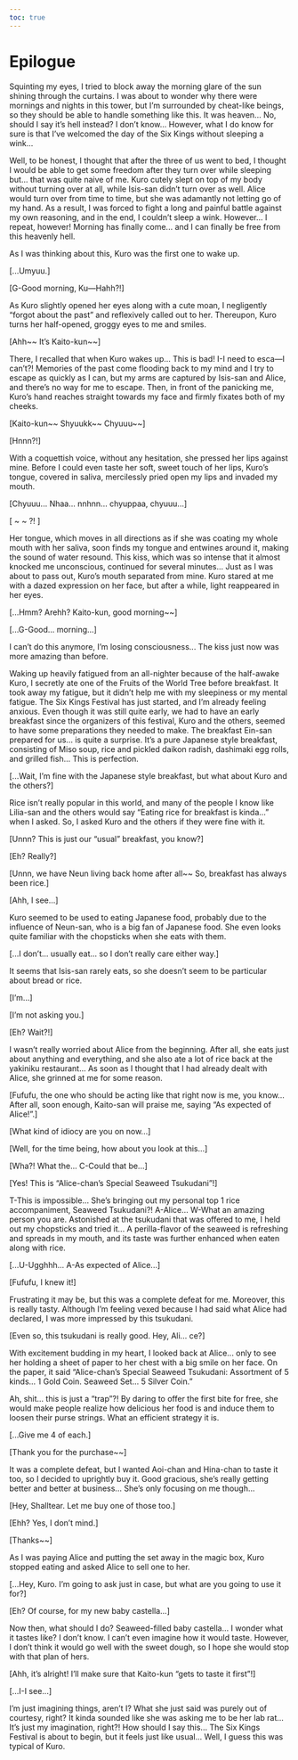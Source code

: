 ```yaml
---
toc: true
---
```


# Epilogue

Squinting my eyes, I tried to block away the morning glare of the sun shining
through the curtains. I was about to wonder why there were mornings and nights
in this tower, but I’m surrounded by cheat-like beings, so they should be able
to handle something like this. It was heaven... No, should I say it’s hell
instead? I don’t know... However, what I do know for sure is that I’ve welcomed
the day of the Six Kings without sleeping a wink...

Well, to be honest, I thought that after the three of us went to bed, I thought
I would be able to get some freedom after they turn over while sleeping but...
that was quite naive of me. Kuro cutely slept on top of my body without turning
over at all, while Isis-san didn’t turn over as well. Alice would turn over from
time to time, but she was adamantly not letting go of my hand. As a result, I
was forced to fight a long and painful battle against my own reasoning, and in
the end, I couldn’t sleep a wink. However... I repeat, however! Morning has
finally come... and I can finally be free from this heavenly hell.

As I was thinking about this, Kuro was the first one to wake up.

[...Umyuu.]

[G-Good morning, Ku—Hahh?!]

As Kuro slightly opened her eyes along with a cute moan, I negligently “forgot
about the past” and reflexively called out to her. Thereupon, Kuro turns her
half-opened, groggy eyes to me and smiles.

[Ahh\~\~ It’s Kaito-kun\~\~]

There, I recalled that when Kuro wakes up... This is bad! I-I need to esca—I
can’t?! Memories of the past come flooding back to my mind and I try to escape
as quickly as I can, but my arms are captured by Isis-san and Alice, and there’s
no way for me to escape. Then, in front of the panicking me, Kuro’s hand reaches
straight towards my face and firmly fixates both of my cheeks.

[Kaito-kun\~\~ Shyuukk\~\~ Chyuuu\~\~]

[Hnnn?!]

With a coquettish voice, without any hesitation, she pressed her lips against
mine. Before I could even taste her soft, sweet touch of her lips, Kuro’s
tongue, covered in saliva, mercilessly pried open my lips and invaded my mouth.

[Chyuuu... Nhaa... nnhnn... chyuppaa, chyuuu...]

[ \~ \~ ?! ]

Her tongue, which moves in all directions as if she was coating my whole mouth
with her saliva, soon finds my tongue and entwines around it, making the sound
of water resound. This kiss, which was so intense that it almost knocked me
unconscious, continued for several minutes... Just as I was about to pass out,
Kuro’s mouth separated from mine. Kuro stared at me with a dazed expression on
her face, but after a while, light reappeared in her eyes.

[...Hmm? Arehh? Kaito-kun, good morning\~\~]

[...G-Good... morning...]

I can’t do this anymore, I’m losing consciousness... The kiss just now was more
amazing than before.

Waking up heavily fatigued from an all-nighter because of the half-awake Kuro, I
secretly ate one of the Fruits of the World Tree before breakfast. It took away
my fatigue, but it didn’t help me with my sleepiness or my mental fatigue. The
Six Kings Festival has just started, and I’m already feeling anxious. Even
though it was still quite early, we had to have an early breakfast since the
organizers of this festival, Kuro and the others, seemed to have some
preparations they needed to make. The breakfast Ein-san prepared for us... is
quite a surprise. It’s a pure Japanese style breakfast, consisting of Miso soup,
rice and pickled daikon radish, dashimaki egg rolls, and grilled fish... This is
perfection.

[...Wait, I’m fine with the Japanese style breakfast, but what about Kuro and
the others?]

Rice isn’t really popular in this world, and many of the people I know like
Lilia-san and the others would say “Eating rice for breakfast is kinda...” when
I asked. So, I asked Kuro and the others if they were fine with it.

[Unnn? This is just our “usual” breakfast, you know?]

[Eh? Really?]

[Unnn, we have Neun living back home after all\~\~ So, breakfast has always been
rice.]

[Ahh, I see...]

Kuro seemed to be used to eating Japanese food, probably due to the influence of
Neun-san, who is a big fan of Japanese food. She even looks quite familiar with
the chopsticks when she eats with them.

[...I don’t... usually eat... so I don’t really care either way.]

It seems that Isis-san rarely eats, so she doesn’t seem to be particular about
bread or rice.

[I’m...]

[I’m not asking you.]

[Eh? Wait?!]

I wasn’t really worried about Alice from the beginning. After all, she eats just
about anything and everything, and she also ate a lot of rice back at the
yakiniku restaurant... As soon as I thought that I had already dealt with Alice,
she grinned at me for some reason.

[Fufufu, the one who should be acting like that right now is me, you know...
After all, soon enough, Kaito-san will praise me, saying “As expected of
Alice!”.]

[What kind of idiocy are you on now...]

[Well, for the time being, how about you look at this...]

[Wha?! What the... C-Could that be...]

[Yes! This is “Alice-chan’s Special Seaweed Tsukudani”!]

T-This is impossible... She’s bringing out my personal top 1 rice accompaniment,
Seaweed Tsukudani?! A-Alice... W-What an amazing person you are. Astonished at
the tsukudani that was offered to me, I held out my chopsticks and tried it... A
perilla-flavor of the seaweed is refreshing and spreads in my mouth, and its
taste was further enhanced when eaten along with rice.

[...U-Ugghhh... A-As expected of Alice...]

[Fufufu, I knew it!]

Frustrating it may be, but this was a complete defeat for me. Moreover, this is
really tasty. Although I’m feeling vexed because I had said what Alice had
declared, I was more impressed by this tsukudani.

[Even so, this tsukudani is really good. Hey, Ali... ce?]

With excitement budding in my heart, I looked back at Alice... only to see her
holding a sheet of paper to her chest with a big smile on her face. On the
paper, it said “Alice-chan’s Special Seaweed Tsukudani: Assortment of 5 kinds...
1 Gold Coin. Seaweed Set... 5 Silver Coin.”

Ah, shit... this is just a “trap”?! By daring to offer the first bite for free,
she would make people realize how delicious her food is and induce them to
loosen their purse strings. What an efficient strategy it is.

[...Give me 4 of each.]

[Thank you for the purchase\~\~]

It was a complete defeat, but I wanted Aoi-chan and Hina-chan to taste it too,
so I decided to uprightly buy it. Good gracious, she’s really getting better and
better at business... She’s only focusing on me though...

[Hey, Shalltear. Let me buy one of those too.]

[Ehh? Yes, I don’t mind.]

[Thanks\~\~]

As I was paying Alice and putting the set away in the magic box, Kuro stopped
eating and asked Alice to sell one to her.

[...Hey, Kuro. I’m going to ask just in case, but what are you going to use it
for?]

[Eh? Of course, for my new baby castella...]

Now then, what should I do? Seaweed-filled baby castella... I wonder what it
tastes like? I don’t know. I can’t even imagine how it would taste. However, I
don’t think it would go well with the sweet dough, so I hope she would stop with
that plan of hers.

[Ahh, it’s alright! I’ll make sure that Kaito-kun “gets to taste it first”!]

[...I-I see...]

I’m just imagining things, aren’t I? What she just said was purely out of
courtesy, right? It kinda sounded like she was asking me to be her lab rat...
It’s just my imagination, right?! How should I say this... The Six Kings
Festival is about to begin, but it feels just like usual... Well, I guess this
was typical of Kuro.
